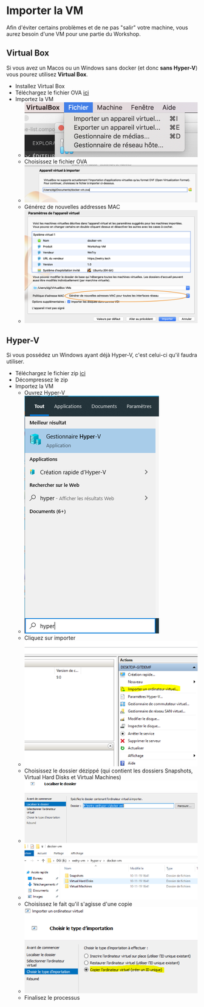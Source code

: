 # Importer la VM

Afin d'éviter certains problèmes et de ne pas "salir" votre machine, vous aurez besoin d'une VM pour une partie du Workshop.

## Virtual Box
Si vous avez un Macos ou un Windows sans docker (et donc **sans Hyper-V**) vous pourez utilisez **Virtual Box**.
* Installez Virtual Box
* Téléchargez le fichier OVA [ici](https://afelioit-my.sharepoint.com/:u:/g/personal/d_gilson_afelio_be/EXoJSGInhQxAjs64O2HQgsUBdm44_eoD-xwTeUmBgE3tyg?e=qtegPg)
* Importez la VM
  * ![](./importer-menu.png)
  * Choisissez le fichier OVA
  * ![](./choose-file.png)
  * Générez de nouvelles addresses MAC
  * ![](./vm-details.png)

## Hyper-V
Si vous possédez un Windows ayant déjà Hyper-V, c'est celui-ci qu'il faudra utiliser.
* Téléchargez le fichier zip [ici](https://afelioit-my.sharepoint.com/:u:/g/personal/d_gilson_afelio_be/Ef26_0Ji265NmtuosuHxw_IBcpyV9OeCMqFv8EUBRWVxgg?e=7JLgYo)
* Décompressez le zip
* Importez la VM
  * Ouvrez Hyper-V
  * ![](./open-hyperv.png)
  * Cliquez sur importer
  * ![](./import-hyperv.png)
  * Choisissez le dossier dézippé (qui contient les dossiers Snapshots, Virtual Hard Disks et Virtual Machines)
  * ![](./folder.png)
  * ![](./folder-content.png)
  * Choisissez le fait qu'il s'agisse d'une copie
  * ![](./copy-id.png)
  * Finalisez le processus

